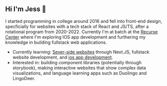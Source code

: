 ## Hi I'm Jess 👋

I started programming in college around 2016 and fell into front-end design, specficially for websites with a tech stack of React and JS/TS, after a rotational program from 2020-2022. Currently I'm at batch at the [Recurse Center](https://www.recurse.com/) where I'm exploring IOS app development and furthering my knowledge in building fullstack web applications.

- Currently learning: [Sever-side websites](https://github.com/jbacheldor/vegan-directory) through Next.JS, fullstack website development, and [ios app development](https://github.com/jbacheldor/LanguageTimer).
- Interested in: building component libraries (potentially through storybook), making interactive websites that show complex data visualizations, and language learning apps such as Duolingo and LingoDeer.

<!--
**jbacheldor/jbacheldor** is a ✨ _special_ ✨ repository because its `README.md` (this file) appears on your GitHub profile.
x
Here are some ideas to get you started:

- 🔭 I’m currently working on ...
- 🌱 I’m currently learning ...
- 👯 I’m looking to collaborate on ...
- 🤔 I’m looking for help with ...
- 💬 Ask me about ...
- 📫 How to reach me: ...
- 😄 Pronouns: ...
- ⚡ Fun fact: ...
-->
